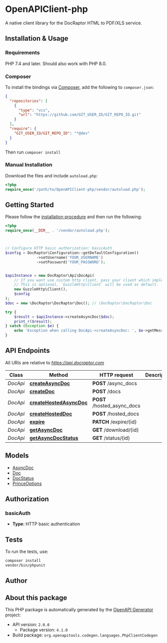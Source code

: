 # OpenAPIClient-php

A native client library for the DocRaptor HTML to PDF/XLS service.


## Installation & Usage

### Requirements

PHP 7.4 and later.
Should also work with PHP 8.0.

### Composer

To install the bindings via [Composer](https://getcomposer.org/), add the following to `composer.json`:

```json
{
  "repositories": [
    {
      "type": "vcs",
      "url": "https://github.com/GIT_USER_ID/GIT_REPO_ID.git"
    }
  ],
  "require": {
    "GIT_USER_ID/GIT_REPO_ID": "*@dev"
  }
}
```

Then run `composer install`

### Manual Installation

Download the files and include `autoload.php`:

```php
<?php
require_once('/path/to/OpenAPIClient-php/vendor/autoload.php');
```

## Getting Started

Please follow the [installation procedure](#installation--usage) and then run the following:

```php
<?php
require_once(__DIR__ . '/vendor/autoload.php');



// Configure HTTP basic authorization: basicAuth
$config = DocRaptor\Configuration::getDefaultConfiguration()
              ->setUsername('YOUR_USERNAME')
              ->setPassword('YOUR_PASSWORD');


$apiInstance = new DocRaptor\Api\DocApi(
    // If you want use custom http client, pass your client which implements `GuzzleHttp\ClientInterface`.
    // This is optional, `GuzzleHttp\Client` will be used as default.
    new GuzzleHttp\Client(),
    $config
);
$doc = new \DocRaptor\DocRaptor\Doc(); // \DocRaptor\DocRaptor\Doc

try {
    $result = $apiInstance->createAsyncDoc($doc);
    print_r($result);
} catch (Exception $e) {
    echo 'Exception when calling DocApi->createAsyncDoc: ', $e->getMessage(), PHP_EOL;
}

```

## API Endpoints

All URIs are relative to *https://api.docraptor.com*

Class | Method | HTTP request | Description
------------ | ------------- | ------------- | -------------
*DocApi* | [**createAsyncDoc**](docs/Api/DocApi.md#createasyncdoc) | **POST** /async_docs | 
*DocApi* | [**createDoc**](docs/Api/DocApi.md#createdoc) | **POST** /docs | 
*DocApi* | [**createHostedAsyncDoc**](docs/Api/DocApi.md#createhostedasyncdoc) | **POST** /hosted_async_docs | 
*DocApi* | [**createHostedDoc**](docs/Api/DocApi.md#createhosteddoc) | **POST** /hosted_docs | 
*DocApi* | [**expire**](docs/Api/DocApi.md#expire) | **PATCH** /expire/{id} | 
*DocApi* | [**getAsyncDoc**](docs/Api/DocApi.md#getasyncdoc) | **GET** /download/{id} | 
*DocApi* | [**getAsyncDocStatus**](docs/Api/DocApi.md#getasyncdocstatus) | **GET** /status/{id} | 

## Models

- [AsyncDoc](docs/Model/AsyncDoc.md)
- [Doc](docs/Model/Doc.md)
- [DocStatus](docs/Model/DocStatus.md)
- [PrinceOptions](docs/Model/PrinceOptions.md)

## Authorization

### basicAuth

- **Type**: HTTP basic authentication

## Tests

To run the tests, use:

```bash
composer install
vendor/bin/phpunit
```

## Author



## About this package

This PHP package is automatically generated by the [OpenAPI Generator](https://openapi-generator.tech) project:

- API version: `2.0.0`
    - Package version: `4.1.0`
- Build package: `org.openapitools.codegen.languages.PhpClientCodegen`

